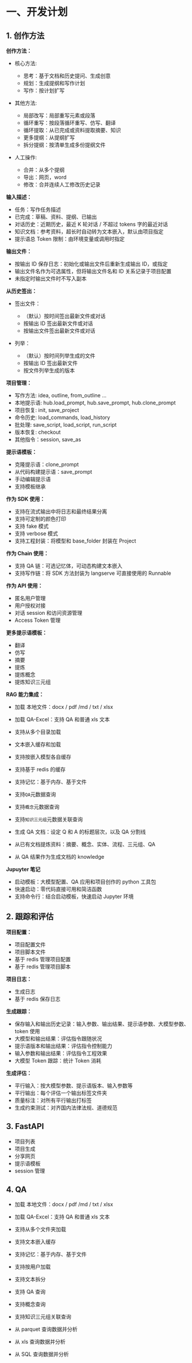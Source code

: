 # 一、开发计划

## 1. 创作方法

**创作方法：**

- 核心方法:

  - 思考：基于文档和历史提问、生成创意
  - 规划：生成提纲和写作计划
  - 写作：按计划扩写

- 其他方法:

  - 局部改写：局部重写元素或段落
  - 循环重写：按段落循环重写、仿写、翻译
  - 循环提取：从已完成或资料提取摘要、知识
  - 更多提纲：从提纲扩写
  - 拆分提纲：按清单生成多份提纲文件

- 人工操作:

  - 合并：从多个提纲
  - 导出：网页，word
  - 修改：合并连续人工修改历史记录

**输入描述：**

- 任务：写作任务描述
- 已完成：草稿、资料、提纲、已输出
- 对话历史：近期历史，最近 K 轮对话 / 不超过 tokens 字的最近对话
- 知识文档：参考资料，超长时自动转为文本嵌入，默认由项目指定
- 提示语总 Token 限制：由环境变量或调用时指定

**输出文件：**

- 按输出 ID 保存日志：初始化或输出文件后重新生成输出 ID，或指定
- 输出文件名作为可选属性，但将输出文件名和 ID 关系记录于项目配置
- 未指定时输出文件时不写入副本

**从历史签出：**

- 签出文件：

  - （默认）按时间签出最新文件或对话
  - 按输出 ID 签出最新文件或对话
  - 按输出文件签出最新文件或对话

- 列举：
  - （默认）按时间列举生成的文件
  - 按输出 ID 签出最新文件
  - 按文件列举生成的版本

**项目管理：**

- 写作方法: idea, outline, from_outline ...
- 本地提示语: hub.load_prompt, hub.save_prompt, hub.clone_prompt
- 项目恢复: init, save_project
- 命令历史: load_commands, load_history
- 批处理: save_script, load_script, run_script
- 版本恢复: checkout
- 其他指令：session, save_as

**提示语模板：**

- 克隆提示语：clone_prompt
- 从代码构建提示语：save_prompt
- 手动编辑提示语
- 支持模板继承

**作为 SDK 使用：**

- 支持在流式输出中将日志和最终结果分离
- 支持可定制的颜色打印
- 支持 fake 模式
- 支持 verbose 模式
- 支持工程封装：将模型和 base_folder 封装在 Project

**作为 Chain 使用：**

- 支持 QA 链：可选记忆体，可动态构建文本嵌入
- 支持写作链：将 SDK 方法封装为 langserve 可直接使用的 Runnable

**作为 API 使用：**

- 匿名用户管理
- 用户授权对接
- 对话 session 和访问资源管理
- Access Token 管理

**更多提示语模板：**

- 翻译
- 仿写
- 摘要
- 提炼
- 提炼概念
- 提炼知识三元组

**RAG 能力集成：**

- 加载 本地文件：docx / pdf /md / txt / xlsx
- 加载 QA-Excel：支持 QA 和普通 xls 文本
- 支持从多个目录加载

- 文本嵌入缓存和加载
- 支持按嵌入模型各自缓存
- 支持基于 redis 的缓存

- 支持记忆：基于内存、基于文件

- 支持`QA`元数据查询
- 支持`概念`元数据查询
- 支持`知识三元组`元数据关联查询

- 生成 QA 文档：设定 Q 和 A 的标题层次，以及 QA 分割线
- 从已有文档提炼资料：摘要、概念、实体、流程、三元组、QA

- 从 QA 结果作为生成文档的 knowledge

**Jupuyter 笔记**

- 启动模板：大模型配置、QA 应用和项目创作的 python 工具包
- 快速启动：零代码直接可用和简洁函数
- 支持命令行：结合启动模板，快速启动 Jupyter 环境

## 2. 跟踪和评估

**项目配置：**

- 项目配置文件
- 项目脚本文件
- 基于 redis 管理项目配置
- 基于 redis 管理项目脚本

**项目日志：**

- 生成日志
- 基于 redis 保存日志

**生成跟踪：**

- 保存输入和输出历史记录：输入参数、输出结果、提示语参数、大模型参数、token 使用
- 大模型和输出结果：评估指令跟随状况
- 提示语版本和输出结果：评估指令控制能力
- 输入参数和输出结果：评估指令工程效果
- 大模型 Token 跟踪：统计 Token 消耗

**生成评估：**

- 平行输入：按大模型参数、提示语版本、输入参数等
- 平行输出：每个评估一个输出标签文件夹
- 质量标注：对所有平行输出打标签
- 生成约束测试：对齐国内法律法规、道德规范

## 3. FastAPI

- 项目列表
- 项目生成
- 分享网页
- 提示语模板
- session 管理

## 4. QA

- 加载 本地文件：docx / pdf /md / txt / xlsx
- 加载 QA-Excel：支持 QA 和普通 xls 文本
- 支持从多个文件夹加载
- 支持文本嵌入缓存
- 支持记忆：基于内存、基于文件
- 支持按用户加载

- 支持文本拆分
- 支持 QA 查询
- 支持概念查询
- 支持知识三元组关联查询

- 从 parquet 查询数据并分析
- 从 xls 查询数据并分析
- 从 SQL 查询数据并分析
